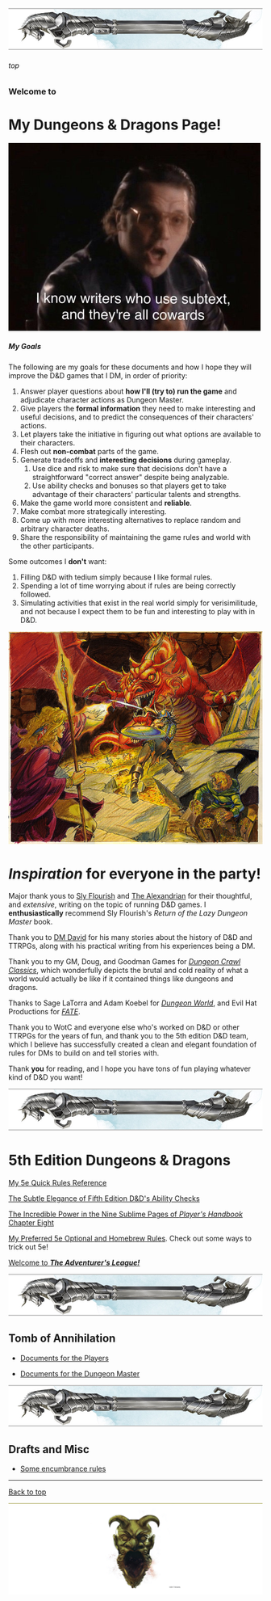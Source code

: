 
![immovable rod](./images/immovable-rod.jpg)

###### top
### Welcome to

# My Dungeons & Dragons Page!

![Writers who use subtext are cowards](images/writers-who-use-subtext-are-cowards.jpg)

##### My Goals

The following are my goals for these documents and how I hope they will improve the D&D games that I DM, in order of priority:
1. Answer player questions about **how I'll (try to) run the game** and adjudicate character actions as Dungeon Master.
1. Give players the **formal information** they need to make interesting and useful decisions, and to predict the consequences of their characters' actions.
1. Let players take the initiative in figuring out what options are available to their characters.
1. Flesh out **non-combat** parts of the game.
1. Generate tradeoffs and **interesting decisions** during gameplay.
    1. Use dice and risk to make sure that decisions don't have a straightforward "correct answer" despite being analyzable.
    1. Use ability checks and bonuses so that players get to take advantage of their characters' particular talents and strengths.
1. Make the game world more consistent and **reliable**.
1. Make combat more strategically interesting.
1. Come up with more interesting alternatives to replace random and arbitrary character deaths.
1. Share the responsibility of maintaining the game rules and world with the other participants.

Some outcomes I **don't** want:
1. Filling D&D with tedium simply because I like formal rules.
1. Spending a lot of time worrying about if rules are being correctly followed.
1. Simulating activities that exist in the real world simply for verisimilitude, and not because I expect them to be fun and interesting to play with in D&D.

![A Dragon in a Dungeon](./images/dragon.png)

# _Inspiration_ for everyone in the party!

Major thank yous to [Sly Flourish](https://slyflourish.com/) and [The Alexandrian](https://thealexandrian.net/gamemastery-101) for their thoughtful, and _extensive_, writing on the topic of running D&D games. I **enthusiastically** recommend Sly Flourish's _Return of the Lazy Dungeon Master_ book.

Thank you to [DM David](https://dmdavid.com/) for his many stories about the history of D&D and TTRPGs, along with his practical writing from his experiences being a DM.

Thank you to my GM, Doug, and Goodman Games for [_Dungeon Crawl Classics_](https://goodman-games.com/dungeon-crawl-classics-rpg/), which wonderfully depicts the brutal and cold reality of what a world would actually be like if it contained things like dungeons and dragons.

Thanks to Sage LaTorra and Adam Koebel for [_Dungeon World_](https://dungeon-world.com/), and Evil Hat Productions for [_FATE_](https://www.evilhat.com/home/fate-core/).

Thank you to WotC and everyone else who's worked on D&D or other TTRPGs for the years of fun, and thank you to the 5th edition D&D team, which I believe has successfully created a clean and elegant foundation of rules for DMs to build on and tell stories with.


Thank __you__ for reading, and I hope you have tons of fun playing whatever kind of D&D you want!

![immovable rod](./images/immovable-rod.jpg)

# 5th Edition Dungeons & Dragons

[My 5e Quick Rules Reference](homebrew/5e_reference.md#top)

[The Subtle Elegance of Fifth Edition D&D's Ability Checks](homebrew/5e_ability_checks.md#top)

[The Incredible Power in the Nine Sublime Pages of _Player's Handbook_ Chapter Eight](homebrew/5e_phb_chapter_eight.md#top)

[My Preferred 5e Optional and Homebrew Rules](homebrew/5e_homebrew.md#top). Check out some ways to trick out 5e!

[Welcome to _**The Adventurer's League!**_](homebrew/adventurers_league.md#top)

![immovable rod](./images/immovable-rod.jpg)

## Tomb of Annihilation

- [Documents for the Players](tomb_of_annihilation/player_notes/README.md#top)

- [Documents for the Dungeon Master](tomb_of_annihilation/dm_notes/README.md#top)

![immovable rod](./images/immovable-rod.jpg)

## Drafts and Misc

- [Some encumbrance rules](tomb_of_annihilation/player_notes/rules_for_encumbrance.md#top)

---

[Back to top](#top)

![the end](./images/toa-end.jpg)
